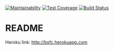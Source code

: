 [![Maintainability](https://api.codeclimate.com/v1/badges/4f477d37fd3794829697/maintainability)](https://codeclimate.com/github/dwang733/Berkeley-Student-Food-Collective/maintainability)
[![Test Coverage](https://api.codeclimate.com/v1/badges/4f477d37fd3794829697/test_coverage)](https://codeclimate.com/github/dwang733/Berkeley-Student-Food-Collective/test_coverage)
[![Build Status](https://travis-ci.com/dwang733/Berkeley-Student-Food-Collective.svg?branch=master)](https://travis-ci.com/dwang733/Berkeley-Student-Food-Collective)


# README

Heroku link: http://bsfc.herokuapp.com
